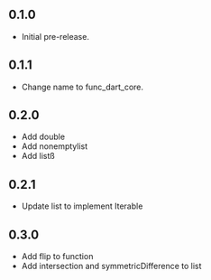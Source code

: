 ## 0.1.0

- Initial pre-release.

## 0.1.1

- Change name to func_dart_core.

## 0.2.0

- Add double
- Add nonemptylist
- Add listß

## 0.2.1

- Update list to implement Iterable

## 0.3.0

- Add flip to function
- Add intersection and symmetricDifference to list
